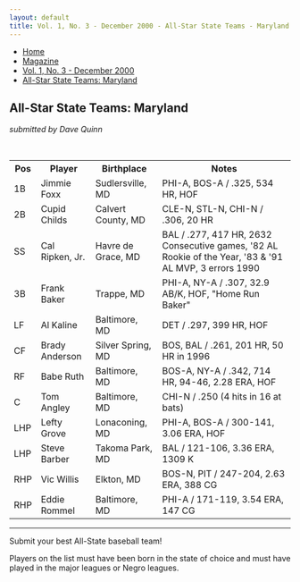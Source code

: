 ```yaml
---
layout: default
title: Vol. 1, No. 3 - December 2000 - All-Star State Teams - Maryland
---
```

<nav class="breadcrumb" aria-label="breadcrumbs">
  <ul>
    <li><a href="{{ site.url }}{{ site.baseurl }}/index.html">Home</a></li>
    <li><a href="../magazine-home.html">Magazine</a></li>
    <li><a href="bi_vol_1_no_3_home.html">Vol. 1, No. 3 - December 2000</a></li>
    <li class="is-active"><a href="#" aria-current="page">All-Star State Teams:  Maryland</a></li>
  </ul>
</nav>

<section class="storycontent all-star-state-teams">
  <h1>All-Star State Teams:  Maryland</h1>
  <p><em>submitted by Dave Quinn</em></p>
  <br />

  <table>
  <tr>
  <th>Pos</th><th>Player</th><th>Birthplace</th><th>Notes</th>
  </tr>
  <tr>
  <td>1B</td><td>Jimmie Foxx</td><td>Sudlersville, MD</td><td>PHI-A, BOS-A / .325, 534 HR, HOF</td>
  </tr>
  <tr>
  <td>2B</td><td>Cupid Childs</td><td>Calvert County, MD</td><td>CLE-N, STL-N, CHI-N / .306, 20 HR</td>
  </tr>
  <tr>
  <td>SS</td><td>Cal Ripken, Jr.</td><td>Havre de Grace, MD</td><td>BAL / .277, 417 HR, 2632 Consecutive games, '82 AL Rookie of the Year, '83 & '91 AL MVP, 3 errors 1990</td>
  </tr>
  <tr>
  <td>3B</td><td>Frank Baker</td><td>Trappe, MD</td><td>PHI-A, NY-A / .307, 32.9 AB/K, HOF, "Home Run Baker"</td>
  </tr>
  <tr>
  <td>LF</td><td>Al Kaline</td><td>Baltimore, MD</td><td>DET / .297, 399 HR, HOF</td>
  </tr>
  <tr>
  <td>CF</td><td>Brady Anderson</td><td>Silver Spring, MD</td><td>BOS, BAL / .261, 201 HR, 50 HR in 1996</td>
  </tr>
  <tr>
  <td>RF</td><td>Babe Ruth</td><td>Baltimore, MD</td><td>BOS-A, NY-A / .342, 714 HR, 94-46, 2.28 ERA, HOF</td>
  </tr>
  <tr>
  <td>C</td><td>Tom Angley</td><td>Baltimore, MD</td><td>CHI-N / .250 (4 hits in 16 at bats)</td>
  </tr>
  <tr>
  <td>LHP</td><td>Lefty Grove</td><td>Lonaconing, MD</td><td>PHI-A, BOS-A /  300-141, 3.06 ERA, HOF</td>
  </tr>
  <tr>
  <td>LHP</td><td>Steve Barber</td><td>Takoma Park, MD</td><td>BAL / 121-106, 3.36 ERA, 1309 K</td>
  </tr>
  <tr>
  <td>RHP</td><td>Vic Willis</td><td>Elkton, MD</td><td>BOS-N, PIT / 247-204, 2.63 ERA, 388 CG</td>
  </tr>
  <tr>
  <td>RHP</td><td>Eddie Rommel</td><td>Baltimore, MD</td><td>PHI-A / 171-119, 3.54 ERA, 147 CG</td>
  </tr>
  </table>

  <hr />

  <p>
    Submit your best All-State baseball team!
  </p>
  
  <p>
    Players on the list must have been born in the state of choice and must have played in the major leagues or Negro leagues.
  </p>
</section>
